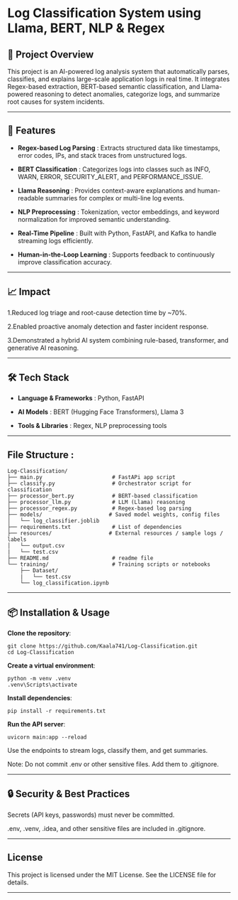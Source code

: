 # Log Classification System using Llama, BERT, NLP & Regex
## 🚀 **Project Overview**

This project is an AI-powered log analysis system that automatically parses, classifies, and explains large-scale application logs in real time. 
It integrates Regex-based extraction, BERT-based semantic classification, and Llama-powered reasoning to detect anomalies, categorize logs, and summarize root causes for system incidents.

---

## 🧩  **Features**

- **Regex-based Log Parsing** : Extracts structured data like timestamps, error codes, IPs, and stack traces from unstructured logs.

- **BERT Classification** : Categorizes logs into classes such as INFO, WARN, ERROR, SECURITY_ALERT, and PERFORMANCE_ISSUE.

- **Llama Reasoning** : Provides context-aware explanations and human-readable summaries for complex or multi-line log events.

- **NLP Preprocessing** : Tokenization, vector embeddings, and keyword normalization for improved semantic understanding.

- **Real-Time Pipeline** : Built with Python, FastAPI, and Kafka to handle streaming logs efficiently.

- **Human-in-the-Loop Learning** : Supports feedback to continuously improve classification accuracy.

---

## 📈 **Impact**

1.Reduced log triage and root-cause detection time by ~70%.

2.Enabled proactive anomaly detection and faster incident response.

3.Demonstrated a hybrid AI system combining rule-based, transformer, and generative AI reasoning.

---

## 🛠 **Tech Stack**

- **Language & Frameworks** : Python, FastAPI

- **AI Models** : BERT (Hugging Face Transformers), Llama 3

- **Tools & Libraries** : Regex, NLP preprocessing tools

---

## **File Structure** :
``` 
Log-Classification/
├── main.py                      # FastAPi app script
├── classify.py                  # Orchestrator script for classification
├── processor_bert.py            # BERT-based classification
├── processor_llm.py             # LLM (Llama) reasoning
├── processor_regex.py           # Regex-based log parsing
├── models/                     # Saved model weights, config files
│   └── log_classifier.joblib
├── requirements.txt             # List of dependencies
├── resources/                  # External resources / sample logs / labels
│   └── output.csv
|   └── test.csv
├── README.md                    # readme file
└── training/                    # Training scripts or notebooks
    ├── Dataset/
    |   └── test.csv
    └── log_classification.ipynb
```

---

## 📦 **Installation & Usage**

**Clone the repository**:

```
git clone https://github.com/Kaala741/Log-Classification.git
cd Log-Classification
```

**Create a virtual environment**:

```
python -m venv .venv
.venv\Scripts\activate
```

**Install dependencies**:

```
pip install -r requirements.txt
```

**Run the API server**:
```
uvicorn main:app --reload
```

Use the endpoints to stream logs, classify them, and get summaries.

Note: Do not commit .env or other sensitive files. Add them to .gitignore.

----
## 🔒 **Security & Best Practices**

Secrets (API keys, passwords) must never be committed.

.env, .venv, .idea, and other sensitive files are included in .gitignore.
 
---
## **License** 
This project is licensed under the MIT License. See the LICENSE file for details.

---

